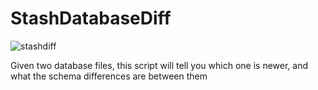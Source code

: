 # StashDatabaseDiff
![stashdiff](https://user-images.githubusercontent.com/76471868/209759613-d1a729df-5680-4da4-91e2-60651a2770b7.png)

Given two database files, this script will tell you which one is newer, and what the schema differences are between them
